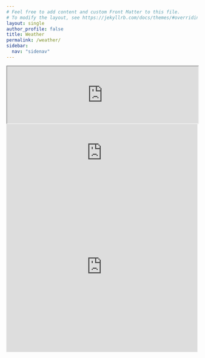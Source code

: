 ```yaml
---
# Feel free to add content and custom Front Matter to this file.
# To modify the layout, see https://jekyllrb.com/docs/themes/#overriding-theme-defaults
layout: single
author_profile: false
title: Weather
permalink: /weather/
sidebar:
  nav: "sidenav"
---
```

<iframe src="https://camsecure.co/httpswebcam/holyhead/hollyhead.html" width="100%"></iframe>
<iframe id="frame" width="100%" src="https://www.eang.co.uk/_weather_scraper.php" frameborder="0"></iframe>
<iframe width="100%" height="450" src="https://embed.windy.com/embed.html?type=map&location=coordinates&metricRain=default&metricTemp=default&metricWind=default&zoom=11&overlay=wind&product=ukv&level=surface&lat=53.314&lon=-4.617" frameborder="0"></iframe>
